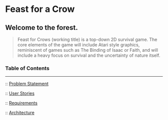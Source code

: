 # Feast for a Crow

Welcome to the forest.
---

> Feast for Crows (working title) is a top-down 2D survival game. The core elements of the game will include Atari style graphics, reminiscent of games such as The Binding of Isaac or Faith, and will include a heavy focus on survival and the uncertainty of nature itself.


### Table of Contents
---
:: [Problem Statement](https://matrom01-v2.github.io/ProjectASCDWS_Site/problem)

:: [User Stories](https://matrom01-v2.github.io/ProjectASCDWS_Site/userstories)

:: [Requirements](https://matrom01-v2.github.io/ProjectASCDWS_Site/requirements)

:: [Architecture](https://matrom01-v2.github.io/ProjectASCDWS_Site/architecture)